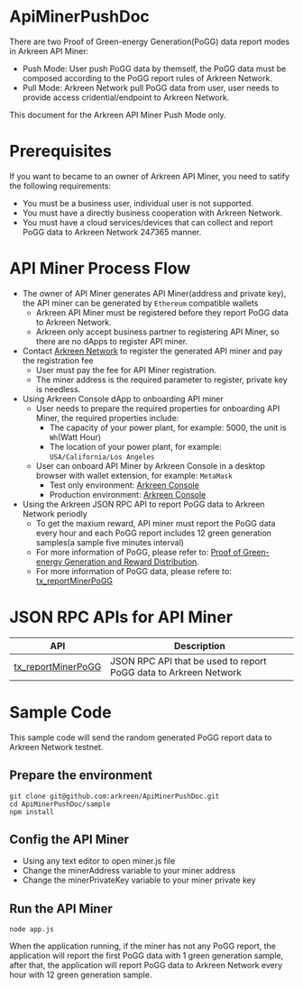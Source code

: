 # ApiMinerPushDoc

There are two Proof of Green-energy Generation(PoGG) data report modes in Arkreen API Miner:
* Push Mode: User push PoGG data by themself, the PoGG data must be composed according to the PoGG report rules of Arkreen Network.
* Pull Mode: Arkreen Network pull PoGG data from user, user needs to provide access cridential/endpoint to Arkreen Network.

This document for the Arkreen API Miner Push Mode only.



# Prerequisites

If you want to became to an owner of Arkreen API Miner, you need to satify the following requirements:
* You must be a business user, individual user is not supported.
* You must have a directly business cooperation with Arkreen Network.
* You must have a cloud services/devices that can collect and report PoGG data to Arkreen Network 24*7*365 manner.




# API Miner Process Flow

* The owner of API Miner generates API Miner(address and private key), the API miner can be generated by `Ethereum` compatible wallets
    * Arkreen API Miner must be registered before they report PoGG data to Arkreen Network.
    * Arkreen only accept business partner to registering API Miner, so there are no dApps to register API miner.
* Contact [Arkreen Network](info@arkreen.com) to register the generated API miner and pay the registration fee
    * User must pay the fee for API Miner registration.
    * The miner address is the required parameter to register, private key is needless.
* Using Arkreen Console dApp to onboarding API miner
    * User needs to prepare the required properties for onboarding API Miner, the required properties include:
        * The capacity of your power plant, for example: 5000, the unit is `Wh`(Watt Hour)
        * The location of your power plant, for example: `USA/California/Los Angeles`
    * User can onboard API Miner by Arkreen Console in a desktop browser with wallet extension, for example: `MetaMask`
        * Test only environment: [Arkreen Console](https://pre.console.arkreen.work/)
        * Production environment: [Arkreen Console](https://testconsole.arkreen.com/)
* Using the Arkreen JSON RPC API to report PoGG data to Arkreen Network periodly
    * To get the maxium reward, API miner must report the PoGG data every hour and each PoGG report includes 12 green generation samples(a sample five minutes interval)
    * For more information of PoGG, please refer to: [Proof of Green-energy Generation and Reward Distribution](https://docs.arkreen.com/technical-details/proof-of-green-energy-generation).
    * For more information of PoGG data, please refere to: [tx_reportMinerPoGG](./docs/tx_reportMinerPoGG.md)




# JSON RPC APIs for API Miner

| API                                                | Description                                                      |
| -------------------------------------------------- | ---------------------------------------------------------------- |
| [tx_reportMinerPoGG](./docs/tx_reportMinerPoGG.md) | JSON RPC API that be used to report PoGG data to Arkreen Network |




# Sample Code

This sample code will send the random generated PoGG report data to Arkreen Network testnet.

## Prepare the environment

```
git clone git@github.com:arkreen/ApiMinerPushDoc.git
cd ApiMinerPushDoc/sample
npm install

```

## Config the API Miner

* Using any text editor to open miner.js file
* Change the minerAddress variable to your miner address
* Change the minerPrivateKey variable to your miner private key


## Run the API Miner

```
node app.js
```

When the application running, if the miner has not any PoGG report, the application will report the first PoGG data with 1 green generation sample, after that, the application will report PoGG data to Arkreen Network every hour with 12 green generation sample.